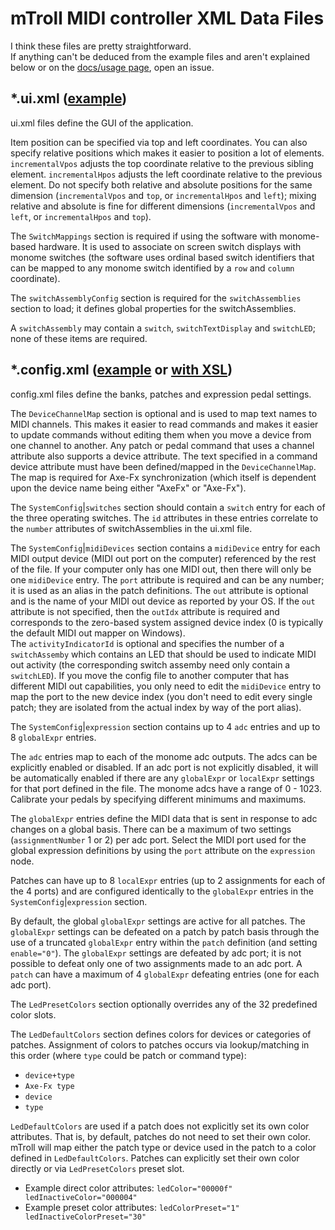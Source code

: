 # mTroll MIDI controller XML Data Files

I think these files are pretty straightforward.  
If anything can't be deduced from the example files and aren't explained below or on 
the [docs/usage page](docs.md), open an issue.

## *.ui.xml ([example](../data/testdata.ui.xml))
ui.xml files define the GUI of the application.

Item position can be specified via top and left coordinates.  You can also
specify relative positions which makes it easier to position a lot of elements.  
`incrementalVpos` adjusts the top coordinate relative to the previous sibling 
element.  `incrementalHpos` adjusts the left coordinate	relative to the 
previous element.  Do not specify both relative and absolute positions for the same 
dimension (`incrementalVpos` and `top`, or `incrementalHpos` 
and `left`); mixing relative and absolute is fine for different dimensions 
(`incrementalVpos` and `left`, or `incrementalHpos` 
and `top`).

The `SwitchMappings` section is required if using the software with monome-based hardware.
It is used to associate on screen switch displays with monome switches (the software uses ordinal 
based switch identifiers that can be mapped to any monome switch identified by a `row` and 
`column` coordinate).
		
The `switchAssemblyConfig` section is required for the `switchAssemblies` 
section to load; it defines global properties for the switchAssemblies.

A `switchAssembly` may contain a `switch`, `switchTextDisplay` 
and `switchLED`; none of these items are required.

## *.config.xml ([example](../data/testdata.config.xml) or [with XSL](../data/testdataWithXsl.config.xml))
config.xml files define the banks, patches and expression pedal settings.

The `DeviceChannelMap` section is optional and is used to map text names to MIDI 
channels.  This makes it easier to read commands and makes it easier to update commands without
editing them when you move a device from one channel to another.  Any patch or pedal command 
that uses a channel attribute also supports a device attribute.  The text specified in a 
command device attribute must have been defined/mapped in the `DeviceChannelMap`.  
The map is required for Axe-Fx synchronization (which itself is dependent upon the device name 
being either "AxeFx" or "Axe-Fx").

The `SystemConfig`|`switches` section should contain a `switch` 
entry for each of the three operating switches.  The `id` attributes in these entries 
correlate to the `number` attributes of switchAssemblies in the ui.xml file.

The `SystemConfig`|`midiDevices` section contains a `midiDevice` 
entry for each MIDI output device (MIDI out port on the computer) referenced by the rest of the 
file.  If your computer only has one MIDI out, then there will only be one `midiDevice`
entry.  The `port` attribute is required and can be any number; it is used as an alias 
in the patch definitions.  The `out` attribute is optional and is the name of your MIDI
out device as reported by your OS.  If the `out` attribute is not specified, then the
`outIdx` attribute is required and corresponds to the 
zero-based system assigned device index (0 is typically the default MIDI out mapper on Windows).  
The `activityIndicatorId` is optional and specifies the number of a 
`switchAssemby` which contains an LED that should be used to indicate MIDI out 
activity (the corresponding switch assemby need only contain a `switchLED`).  If you move
the config file to another computer that has different MIDI out capabilities, you only
need to edit the `midiDevice` entry to map the port to the new device index (you don't need
to edit every single patch; they are isolated from the actual index by way of the port alias).

The `SystemConfig`|`expression` section contains up to 4 `adc` 
entries and up to 8 `globalExpr` entries.

The `adc` entries map to each of the monome adc outputs.  The adcs can be explicitly 
enabled or 	disabled.  If an adc port is not explicitly disabled, it will be automatically enabled 
if there are any `globalExpr` or `localExpr` settings for that port defined 
in the file.  The monome adcs have a range of 0 - 1023.  Calibrate your pedals by specifying 
different minimums and maximums.

The `globalExpr` entries define the MIDI data that is sent in response to adc 
changes on a global basis.  There can be a maximum of two settings (`assignmentNumber` 
1 or 2) per adc port.  Select the MIDI port used for the global expression definitions by using 
the `port` attribute on the `expression` node.

Patches can have up to 8 `localExpr` entries (up to 2 assignments for each of the 4 ports) 
and are configured identically to the `globalExpr` entries in the 
`SystemConfig`|`expression` section.

By default, the global `globalExpr` settings are active for all patches.  The 
`globalExpr` settings can be defeated on a patch by patch basis through the use 
of a truncated `globalExpr` entry within	the `patch` definition (and 
setting `enable="0"`).  The `globalExpr` settings are defeated by adc port;
it is not possible to defeat only one of two assignments made to an adc port.  A 
`patch` can have a maximum of 4 `globalExpr` defeating entries 
(one for each adc port).

The `LedPresetColors` section optionally overrides any of the 32 predefined color slots.

The `LedDefaultColors` section defines colors for devices or categories of patches.  Assignment of 
colors to patches occurs via lookup/matching in this order (where `type` could be patch or command type): 
- `device+type`
- `Axe-Fx type`
- `device`
- `type`

`LedDefaultColors` are used if a patch does not explicitly set its own color attributes.  That is, 
by default, patches do not need to set their own color.  mTroll will map either the patch type or device
used in the patch to a color defined in `LedDefaultColors`.  Patches can explicitly set their own color
directly or via `LedPresetColors` preset slot.
- Example direct color attributes: `ledColor="00000f" ledInactiveColor="000004"`
- Example preset color attributes: `ledColorPreset="1" ledInactiveColorPreset="30"`
